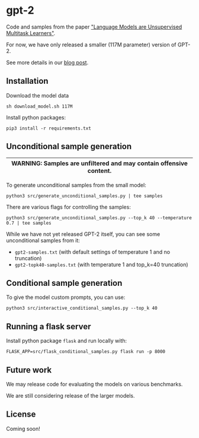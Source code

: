 # gpt-2

Code and samples from the paper ["Language Models are Unsupervised Multitask Learners"](https://d4mucfpksywv.cloudfront.net/better-language-models/language-models.pdf).

For now, we have only released a smaller (117M parameter) version of GPT-2.

See more details in our [blog post](https://blog.openai.com/better-language-models/).

## Installation

Download the model data
```
sh download_model.sh 117M
```

Install python packages:
```
pip3 install -r requirements.txt
```

## Unconditional sample generation

| WARNING: Samples are unfiltered and may contain offensive content. |
| --- |

To generate unconditional samples from the small model:
```
python3 src/generate_unconditional_samples.py | tee samples
```
There are various flags for controlling the samples:
```
python3 src/generate_unconditional_samples.py --top_k 40 --temperature 0.7 | tee samples
```

While we have not yet released GPT-2 itself, you can see some unconditional samples from it:
- `gpt2-samples.txt` (with default settings of temperature 1 and no truncation)
- `gpt2-topk40-samples.txt` (with temperature 1 and top_k=40 truncation)

## Conditional sample generation

To give the model custom prompts, you can use:
```
python3 src/interactive_conditional_samples.py --top_k 40
```

## Running a flask server

Install python package `flask` and run locally with:
```
FLASK_APP=src/flask_conditional_samples.py flask run -p 8000
```

## Future work

We may release code for evaluating the models on various benchmarks.

We are still considering release of the larger models.

## License

Coming soon!
